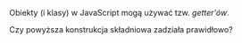 Obiekty (i klasy) w JavaScript mogą używać tzw. _getter'ów_.

Czy powyższa konstrukcja składniowa zadziała prawidłowo?
